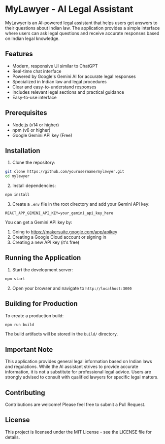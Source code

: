 # MyLawyer - AI Legal Assistant

MyLawyer is an AI-powered legal assistant that helps users get answers to their questions about Indian law. The application provides a simple interface where users can ask legal questions and receive accurate responses based on Indian legal knowledge.

## Features

- Modern, responsive UI similar to ChatGPT
- Real-time chat interface
- Powered by Google's Gemini AI for accurate legal responses
- Specialized in Indian law and legal procedures
- Clear and easy-to-understand responses
- Includes relevant legal sections and practical guidance
- Easy-to-use interface

## Prerequisites

- Node.js (v14 or higher)
- npm (v6 or higher)
- Google Gemini API key (Free)

## Installation

1. Clone the repository:
```bash
git clone https://github.com/yourusername/mylawyer.git
cd mylawyer
```

2. Install dependencies:
```bash
npm install
```

3. Create a `.env` file in the root directory and add your Gemini API key:
```
REACT_APP_GEMINI_API_KEY=your_gemini_api_key_here
```

You can get a Gemini API key by:
1. Going to https://makersuite.google.com/app/apikey
2. Creating a Google Cloud account or signing in
3. Creating a new API key (it's free)

## Running the Application

1. Start the development server:
```bash
npm start
```

2. Open your browser and navigate to `http://localhost:3000`

## Building for Production

To create a production build:

```bash
npm run build
```

The build artifacts will be stored in the `build/` directory.

## Important Note

This application provides general legal information based on Indian laws and regulations. While the AI assistant strives to provide accurate information, it is not a substitute for professional legal advice. Users are strongly advised to consult with qualified lawyers for specific legal matters.

## Contributing

Contributions are welcome! Please feel free to submit a Pull Request.

## License

This project is licensed under the MIT License - see the LICENSE file for details. 
